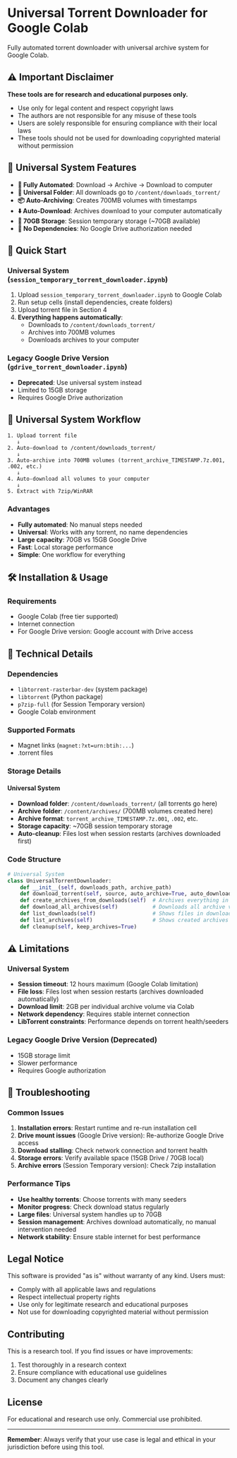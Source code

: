 # Universal Torrent Downloader for Google Colab

Fully automated torrent downloader with universal archive system for Google Colab.

## ⚠️ Important Disclaimer

**These tools are for research and educational purposes only.** 

- Use only for legal content and respect copyright laws
- The authors are not responsible for any misuse of these tools
- Users are solely responsible for ensuring compliance with their local laws
- These tools should not be used for downloading copyrighted material without permission

## 🎯 Universal System Features

- **🔄 Fully Automated**: Download → Archive → Download to computer
- **📁 Universal Folder**: All downloads go to `/content/downloads_torrent/`
- **📦 Auto-Archiving**: Creates 700MB volumes with timestamps
- **⬇️ Auto-Download**: Archives download to your computer automatically
- **🚀 70GB Storage**: Session temporary storage (~70GB available)
- **🔧 No Dependencies**: No Google Drive authorization needed

## 🚀 Quick Start

### Universal System (`session_temporary_torrent_downloader.ipynb`)
1. Upload `session_temporary_torrent_downloader.ipynb` to Google Colab
2. Run setup cells (install dependencies, create folders)
3. Upload torrent file in Section 4
4. **Everything happens automatically**:
   - Downloads to `/content/downloads_torrent/`
   - Archives into 700MB volumes
   - Downloads archives to your computer

### Legacy Google Drive Version (`gdrive_torrent_downloader.ipynb`)
- **Deprecated**: Use universal system instead
- Limited to 15GB storage
- Requires Google Drive authorization

## 🎯 Universal System Workflow

```
1. Upload torrent file
   ↓
2. Auto-download to /content/downloads_torrent/
   ↓
3. Auto-archive into 700MB volumes (torrent_archive_TIMESTAMP.7z.001, .002, etc.)
   ↓
4. Auto-download all volumes to your computer
   ↓
5. Extract with 7zip/WinRAR
```

### Advantages
- **Fully automated**: No manual steps needed
- **Universal**: Works with any torrent, no name dependencies  
- **Large capacity**: 70GB vs 15GB Google Drive
- **Fast**: Local storage performance
- **Simple**: One workflow for everything

## 🛠️ Installation & Usage

### Requirements
- Google Colab (free tier supported)
- Internet connection
- For Google Drive version: Google account with Drive access

## 🔧 Technical Details

### Dependencies
- `libtorrent-rasterbar-dev` (system package)
- `libtorrent` (Python package)
- `p7zip-full` (for Session Temporary version)
- Google Colab environment

### Supported Formats
- Magnet links (`magnet:?xt=urn:btih:...`)
- .torrent files

### Storage Details

#### Universal System
- **Download folder**: `/content/downloads_torrent/` (all torrents go here)
- **Archive folder**: `/content/archives/` (700MB volumes created here)
- **Archive format**: `torrent_archive_TIMESTAMP.7z.001`, `.002`, etc.
- **Storage capacity**: ~70GB session temporary storage
- **Auto-cleanup**: Files lost when session restarts (archives downloaded first)

### Code Structure

```python
# Universal System
class UniversalTorrentDownloader:
    def __init__(self, downloads_path, archive_path)
    def download_torrent(self, source, auto_archive=True, auto_download=True)
    def create_archives_from_downloads(self)  # Archives everything in downloads folder
    def download_all_archives(self)           # Downloads all archive volumes
    def list_downloads(self)                  # Shows files in downloads folder
    def list_archives(self)                   # Shows created archives
    def cleanup(self, keep_archives=True)
```

## ⚠️ Limitations

### Universal System
- **Session timeout**: 12 hours maximum (Google Colab limitation)
- **File loss**: Files lost when session restarts (archives downloaded automatically)
- **Download limit**: 2GB per individual archive volume via Colab
- **Network dependency**: Requires stable internet connection
- **LibTorrent constraints**: Performance depends on torrent health/seeders

### Legacy Google Drive Version (Deprecated)
- 15GB storage limit
- Slower performance
- Requires Google authorization

## 🔧 Troubleshooting

### Common Issues
1. **Installation errors**: Restart runtime and re-run installation cell
2. **Drive mount issues** (Google Drive version): Re-authorize Google Drive access
3. **Download stalling**: Check network connection and torrent health
4. **Storage errors**: Verify available space (15GB Drive / 70GB local)
5. **Archive errors** (Session Temporary version): Check 7zip installation

### Performance Tips
- **Use healthy torrents**: Choose torrents with many seeders
- **Monitor progress**: Check download status regularly  
- **Large files**: Universal system handles up to 70GB
- **Session management**: Archives download automatically, no manual intervention needed
- **Network stability**: Ensure stable internet for best performance

## Legal Notice

This software is provided "as is" without warranty of any kind. Users must:
- Comply with all applicable laws and regulations
- Respect intellectual property rights
- Use only for legitimate research and educational purposes
- Not use for downloading copyrighted material without permission

## Contributing

This is a research tool. If you find issues or have improvements:
1. Test thoroughly in a research context
2. Ensure compliance with educational use guidelines
3. Document any changes clearly

## License

For educational and research use only. Commercial use prohibited.

---

**Remember**: Always verify that your use case is legal and ethical in your jurisdiction before using this tool.